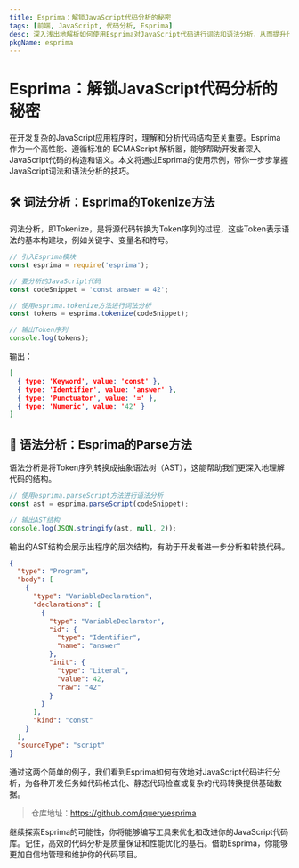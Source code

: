 ```yaml
---
title: Esprima：解锁JavaScript代码分析的秘密
tags: [前端, JavaScript, 代码分析, Esprima]
desc: 深入浅出地解析如何使用Esprima对JavaScript代码进行词法和语法分析，从而提升代码质量和性能。
pkgName: esprima
---
```


# Esprima：解锁JavaScript代码分析的秘密

在开发复杂的JavaScript应用程序时，理解和分析代码结构至关重要。Esprima 作为一个高性能、遵循标准的 ECMAScript 解析器，能够帮助开发者深入JavaScript代码的构造和语义。本文将通过Esprima的使用示例，带你一步步掌握JavaScript词法和语法分析的技巧。

## 🛠️ 词法分析：Esprima的Tokenize方法

词法分析，即Tokenize，是将源代码转换为Token序列的过程，这些Token表示语法的基本构建块，例如关键字、变量名和符号。

```javascript
// 引入Esprima模块
const esprima = require('esprima');

// 要分析的JavaScript代码
const codeSnippet = 'const answer = 42';

// 使用esprima.tokenize方法进行词法分析
const tokens = esprima.tokenize(codeSnippet);

// 输出Token序列
console.log(tokens);
```

输出：
```json
[
  { type: 'Keyword', value: 'const' },
  { type: 'Identifier', value: 'answer' },
  { type: 'Punctuator', value: '=' },
  { type: 'Numeric', value: '42' }
]
```

## 🚀 语法分析：Esprima的Parse方法

语法分析是将Token序列转换成抽象语法树（AST），这能帮助我们更深入地理解代码的结构。

```javascript
// 使用esprima.parseScript方法进行语法分析
const ast = esprima.parseScript(codeSnippet);

// 输出AST结构
console.log(JSON.stringify(ast, null, 2));
```

输出的AST结构会展示出程序的层次结构，有助于开发者进一步分析和转换代码。

```json
{
  "type": "Program",
  "body": [
    {
      "type": "VariableDeclaration",
      "declarations": [
        {
          "type": "VariableDeclarator",
          "id": {
            "type": "Identifier",
            "name": "answer"
          },
          "init": {
            "type": "Literal",
            "value": 42,
            "raw": "42"
          }
        }
      ],
      "kind": "const"
    }
  ],
  "sourceType": "script"
}
```

通过这两个简单的例子，我们看到Esprima如何有效地对JavaScript代码进行分析，为各种开发任务如代码格式化、静态代码检查或复杂的代码转换提供基础数据。

> 仓库地址：https://github.com/jquery/esprima

继续探索Esprima的可能性，你将能够编写工具来优化和改进你的JavaScript代码库。记住，高效的代码分析是质量保证和性能优化的基石。借助Esprima，你能够更加自信地管理和维护你的代码项目。